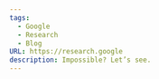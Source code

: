 ```yaml
---
tags:
  - Google
  - Research
  - Blog
URL: https://research.google
description: Impossible? Let’s see.
---
```

